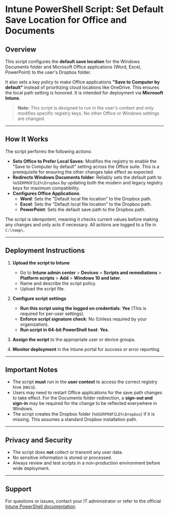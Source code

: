 # Intune PowerShell Script: Set Default Save Location for Office and Documents

## Overview

This script configures the **default save location** for the Windows Documents folder and Microsoft Office applications (Word, Excel, PowerPoint) to the user's Dropbox folder.

It also sets a key policy to make Office applications **"Save to Computer by default"** instead of prioritizing cloud locations like OneDrive. This ensures the local path setting is honored. It is intended for deployment via **Microsoft Intune**.

> **Note:**
> This script is designed to run in the user's context and only modifies specific registry keys. No other Office or Windows settings are changed.

---

## How It Works

The script performs the following actions:

-   **Sets Office to Prefer Local Saves**: Modifies the registry to enable the "Save to Computer by default" setting across the Office suite. This is a prerequisite for ensuring the other changes take effect as expected.
-   **Redirects Windows Documents folder**: Reliably sets the default path to `%USERPROFILE%\Dropbox` by updating both the modern and legacy registry keys for maximum compatibility.
-   **Configures Office Applications**:
    -   **Word**: Sets the "Default local file location" to the Dropbox path.
    -   **Excel**: Sets the "Default local file location" to the Dropbox path.
    -   **PowerPoint**: Sets the default save path to the Dropbox path.

The script is idempotent, meaning it checks current values before making any changes and only acts if necessary. All actions are logged to a file in `C:\temp\`.

---

## Deployment Instructions

1.  **Upload the script to Intune**
    -   Go to **Intune admin center** > **Devices** > **Scripts and remediations** > **Platform scripts** > **Add** > **Windows 10 and later**.
    -   Name and describe the script policy.
    -   Upload the script file.

2.  **Configure script settings**
    -   **Run this script using the logged on credentials**: **Yes** (This is required for per-user settings).
    -   **Enforce script signature check**: No (Unless required by your organization).
    -   **Run script in 64-bit PowerShell host**: **Yes**.

3.  **Assign the script** to the appropriate user or device groups.

4.  **Monitor deployment** in the Intune portal for success or error reporting.

---

## Important Notes

-   The script **must** run in the **user context** to access the correct registry hive (`HKCU`).
-   Users may need to restart Office applications for the save path changes to take effect. For the Documents folder redirection, a **sign-out and sign-in** may be required for the change to be reflected everywhere in Windows.
-   The script creates the Dropbox folder (`%USERPROFILE%\Dropbox`) if it is missing. This assumes a standard Dropbox installation path.

---

## Privacy and Security

-   The script does **not** collect or transmit any user data.
-   No sensitive information is stored or processed.
-   Always review and test scripts in a non-production environment before wide deployment.

---

## Support

For questions or issues, contact your IT administrator or refer to the official [Intune PowerShell documentation](https://learn.microsoft.com/mem/intune/apps/intune-management-extension).